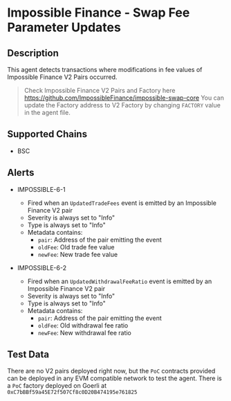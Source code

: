 # Impossible Finance - Swap Fee Parameter Updates 

## Description

This agent detects transactions where modifications in fee values of Impossible Finance V2 Pairs occurred.
> Check Impossible Finance V2 Pairs and Factory here https://github.com/ImpossibleFinance/impossible-swap-core
> You can update the Factory address to V2 Factory by changing `FACTORY` value in the agent file. 

## Supported Chains

- BSC

## Alerts

- IMPOSSIBLE-6-1
  - Fired when an `UpdatedTradeFees` event is emitted by an Impossible Finance V2 pair
  - Severity is always set to "Info" 
  - Type is always set to "Info" 
  - Metadata contains:
    - `pair`: Address of the pair emitting the event
    - `oldFee`: Old trade fee value
    - `newFee`: New trade fee value

- IMPOSSIBLE-6-2
  - Fired when an `UpdatedWithdrawalFeeRatio` event is emitted by an Impossible Finance V2 pair
  - Severity is always set to "Info" 
  - Type is always set to "Info" 
  - Metadata contains:
    - `pair`: Address of the pair emitting the event
    - `oldFee`: Old withdrawal fee ratio
    - `newFee`: New withdrawal fee ratio

## Test Data

There are no V2 pairs deployed right now, but the `PoC` contracts provided can be deployed in any
EVM compatible network to test the agent.
There is a `PoC` factory deployed on Goerli at `0xC7bBBf59a45E72f507Cf8c0D20B474195e761825`
